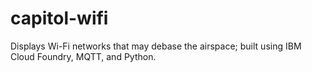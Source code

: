# capitol-wifi
Displays Wi-Fi networks that may debase the airspace; built using IBM Cloud Foundry, MQTT, and Python.
